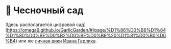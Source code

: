 # 🧄 Чесночный сад

Здесь располагается цифровой сад](https://omega9.github.io/GarlicGarden/#/page/%D1%86%D0%B8%D1%84%D1%80%D0%BE%D0%B2%D0%BE%D0%B9%20%D1%81%D0%B0%D0%B4) или же [личная вики](https://omega9.github.io/GarlicGarden/#/page/%D0%BB%D0%B8%D1%87%D0%BD%D0%B0%D1%8F%20%D0%B2%D0%B8%D0%BA%D0%B8) [Ивана Гарлика](https://omega9.web.app/about/).
